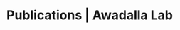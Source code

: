 ---
title: Publications | Awadalla Lab
permalink: /publications/
published: false
isPublic_b: true

publicationType_txt: journal
title_txt: "Plasmodium falciparum genetic diversity maintained and amplified over 5 years of a low transmission endemic in the Peruvian Amazon."
pmid_tl: 21109587
publishDate_tdt: "2011-07-01T07:23:33.000Z"
journalTitle_txt: "Molecular biology and evolution"
volume_tl: 28
issue_tl: 7
doi_txt: "10.1093/molbev/msq311"
authors_list: 
  - author_txt: "Branch OH"
  - author_txt: "Sutton PL"
  - author_txt: "Barnes C"
  - author_txt: "Castro JC"
  - author_txt: "Hussin J"
  - author_txt: "Awadalla P"
  - author_txt: "Hijar G"
---
